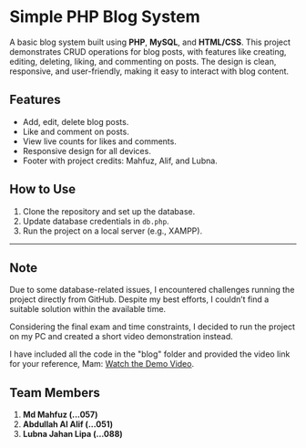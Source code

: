# Simple PHP Blog System  

A basic blog system built using **PHP**, **MySQL**, and **HTML/CSS**. This project demonstrates CRUD operations for blog posts, with features like creating, editing, deleting, liking, and commenting on posts. The design is clean, responsive, and user-friendly, making it easy to interact with blog content.  

## Features  
- Add, edit, delete blog posts.  
- Like and comment on posts.  
- View live counts for likes and comments.  
- Responsive design for all devices.  
- Footer with project credits: Mahfuz, Alif, and Lubna.  

## How to Use  
1. Clone the repository and set up the database.  
2. Update database credentials in `db.php`.  
3. Run the project on a local server (e.g., XAMPP).  

---

## Note  
Due to some database-related issues, I encountered challenges running the project directly from GitHub. Despite my best efforts, I couldn’t find a suitable solution within the available time.  

Considering the final exam and time constraints, I decided to run the project on my PC and created a short video demonstration instead.  

I have included all the code in the "blog" folder and provided the video link for your reference, Mam: [Watch the Demo Video](https://youtu.be/QMzwzE4ZxPo).  

## Team Members  
1. **Md Mahfuz (...057)**  
2. **Abdullah Al Alif (...051)**  
3. **Lubna Jahan Lipa (...088)**  


